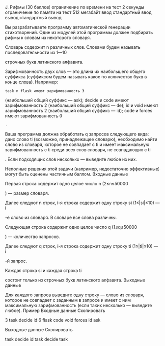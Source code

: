 J. Рифмы (30 баллов)
ограничение по времени на тест
2 секунды
ограничение по памяти на тест
512 мегабайт
ввод
стандартный ввод
вывод
стандартный вывод

Вы разрабатываете программу автоматической генерации стихотворений. Один из модулей этой программы должен подбирать рифмы к словам из некоторого словаря.

Словарь содержит n
различных слов. Словами будем называть последовательности из 1—10

строчных букв латинского алфавита.

Зарифмованность двух слов — это длина их наибольшего общего суффикса (суффиксом будем называть какое-то количество букв в конце слова). Например:

    task и flask имеют зарифмованность 3

(наибольший общий суффикс — ask);
decide и code имеют зарифмованность 2
(наибольший общий суффикс — de);
id и void имеют зарифмованность 2
(наибольший общий суффикс — id);
code и forces имеют зарифмованность 0

    . 

Ваша программа должна обработать q
запросов следующего вида: дано слово ti (возможно, принадлежащее словарю), необходимо найти слово из словаря, которое не совпадает с ti и имеет максимальную зарифмованность с ti среди всех слов словаря, не совпадающих с ti

. Если подходящих слов несколько — выведите любое из них.

Неполные решения этой задачи (например, недостаточно эффективные) могут быть оценены частичным баллом.
Входные данные

Первая строка содержит одно целое число n
(2≤n≤50000

) — размер словаря.

Далее следуют n
строк, i-я строка содержит одну строку si (1≤|si|≤10) — i

-е слово из словаря. В словаре все слова различны.

Следующая строка содержит одно целое число q
(1≤q≤50000

) — количество запросов.

Далее следуют q
строк, i-я строка содержит одну строку ti (1≤|ti|≤10) — i

-й запрос.

Каждая строка si
и каждая строка ti

состоит только из строчных букв латинского алфавита.
Выходные данные

Для каждого запроса выведите одну строку — слово из словаря, которое не совпадает с заданным в запросе и имеет с ним максимальную зарифмованность (если таких несколько — выведите любое).
Пример
Входные данные
Скопировать

3
task
decide
id
6
flask
code
void
forces
id
ask

Выходные данные
Скопировать

task
decide
id
task
decide
task
